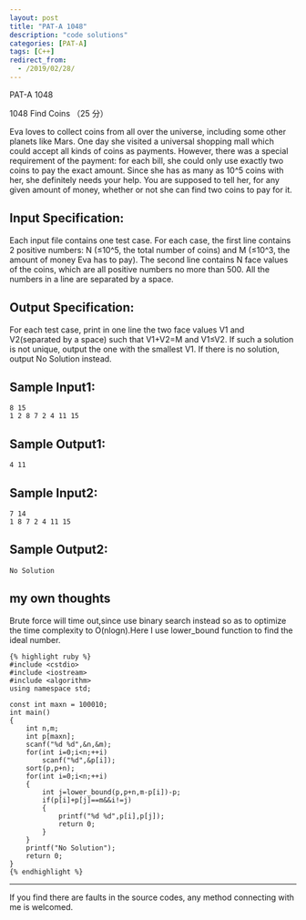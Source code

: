 ```yaml
---
layout: post
title: "PAT-A 1048"
description: "code solutions"
categories: [PAT-A]
tags: [C++]
redirect_from:
  - /2019/02/28/
---
```

PAT-A 1048

1048 Find Coins （25 分）  

Eva loves to collect coins from all over the universe, including some other planets like Mars. One day she visited a universal shopping mall which could accept all kinds of coins as payments. However, there was a special requirement of the payment: for each bill, she could only use exactly two coins to pay the exact amount. Since she has as many as 10^5 coins with her, she definitely needs your help. You are supposed to tell her, for any given amount of money, whether or not she can find two coins to pay for it. 

## Input Specification:

Each input file contains one test case. For each case, the first line contains 2 positive numbers: N (≤10^5, the total number of coins) and M (≤10^3, the amount of money Eva has to pay). The second line contains N face values of the coins, which are all positive numbers no more than 500. All the numbers in a line are separated by a space.
    
## Output Specification:

For each test case, print in one line the two face values V1 and V2(separated by a space) such that V1+V2=M and V1≤V2. If such a solution is not unique, output the one with the smallest V1. If there is no solution, output No Solution instead.

## Sample Input1:

    8 15
    1 2 8 7 2 4 11 15
    
## Sample Output1:
    
    4 11
    
## Sample Input2:

    7 14
	1 8 7 2 4 11 15
    
## Sample Output2:
    
    No Solution
	
## my own thoughts
 
Brute force will time out,since use binary search instead so as to optimize the time complexity to O(nlogn).Here I use lower_bound function to find the ideal number.  
  
    {% highlight ruby %}
    #include <cstdio>
    #include <iostream>
    #include <algorithm>
    using namespace std;

    const int maxn = 100010;
    int main()
    {
        int n,m;
        int p[maxn];
        scanf("%d %d",&n,&m);
        for(int i=0;i<n;++i)
            scanf("%d",&p[i]);
        sort(p,p+n);
        for(int i=0;i<n;++i)
        {
            int j=lower_bound(p,p+n,m-p[i])-p;
            if(p[i]+p[j]==m&&i!=j)
            {
                printf("%d %d",p[i],p[j]);
                return 0;
            }
        }   
        printf("No Solution");
        return 0;
    }
	{% endhighlight %}

---
  If you find there are faults in the source codes, any method connecting with me is welcomed.
